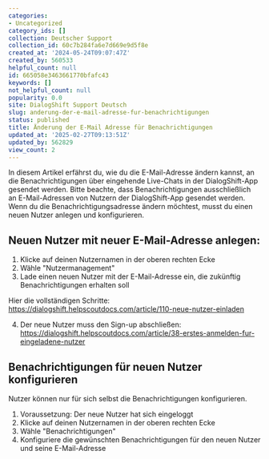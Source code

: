 ```yaml
---
categories:
- Uncategorized
category_ids: []
collection: Deutscher Support
collection_id: 60c7b284fa6e7d669e9d5f8e
created_at: '2024-05-24T09:07:47Z'
created_by: 560533
helpful_count: null
id: 665058e3463661770bfafc43
keywords: []
not_helpful_count: null
popularity: 0.0
site: DialogShift Support Deutsch
slug: anderung-der-e-mail-adresse-fur-benachrichtigungen
status: published
title: Änderung der E-Mail Adresse für Benachrichtigungen
updated_at: '2025-02-27T09:13:51Z'
updated_by: 562829
view_count: 2
---
```


In diesem Artikel erfährst du, wie du die E-Mail-Adresse ändern kannst, an die Benachrichtigungen über eingehende Live-Chats in der DialogShift-App gesendet werden. Bitte beachte, dass Benachrichtigungen ausschließlich an E-Mail-Adressen von Nutzern der DialogShift-App gesendet werden. Wenn du die Benachrichtigungsadresse ändern möchtest, musst du einen neuen Nutzer anlegen und konfigurieren.

  


## Neuen Nutzer mit neuer E-Mail-Adresse anlegen:

  1. Klicke auf deinen Nutzernamen in der oberen rechten Ecke
  2. Wähle "Nutzermanagement"
  3. Lade einen neuen Nutzer mit der E-Mail-Adresse ein, die zukünftig Benachrichtigungen erhalten soll

Hier die vollständigen Schritte: <https://dialogshift.helpscoutdocs.com/article/110-neue-nutzer-einladen>

  4. Der neue Nutzer muss den Sign-up abschließen: <https://dialogshift.helpscoutdocs.com/article/38-erstes-anmelden-fur-eingeladene-nutzer>

  


## Benachrichtigungen für neuen Nutzer konfigurieren

Nutzer können nur für sich selbst die Benachrichtigungen konfigurieren.

  1. Voraussetzung: Der neue Nutzer hat sich eingeloggt
  2. Klicke auf deinen Nutzernamen in der oberen rechten Ecke
  3. Wähle "Benachrichtigungen"
  4. Konfiguriere die gewünschten Benachrichtigungen für den neuen Nutzer und seine E-Mail-Adresse